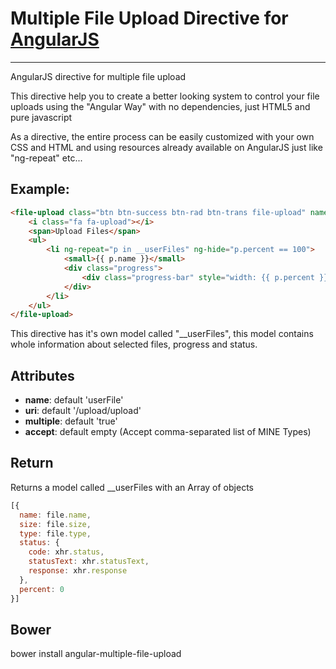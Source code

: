 # Multiple File Upload Directive for [AngularJS](http://angularjs.org/)

***

AngularJS directive for multiple file upload

This directive help you to create a better looking system to control your file uploads using the "Angular Way" with no dependencies, just HTML5 and pure javascript

As a directive, the entire process can be easily customized with your own CSS and HTML and using resources already available on AngularJS just like "ng-repeat" etc...

## Example: 
```HTML
<file-upload class="btn btn-success btn-rad btn-trans file-upload" name="userFile" multiple="false" uri="/upload/upload" accept="">
    <i class="fa fa-upload"></i>
    <span>Upload Files</span>
    <ul>
        <li ng-repeat="p in __userFiles" ng-hide="p.percent == 100">
            <small>{{ p.name }}</small>
            <div class="progress">
                <div class="progress-bar" style="width: {{ p.percent }}%;"></div>
            </div>
        </li>
    </ul>
</file-upload>
```

This directive has it's own model called "__userFiles", this model contains whole information about selected files, progress and status.

## Attributes
- **name**: default 'userFile'
- **uri**: default '/upload/upload'
- **multiple**: default 'true'
- **accept**: default empty (Accept comma-separated list of MINE Types)

## Return
Returns a model called __userFiles with an Array of objects

```JAVASCRIPT
[{
  name: file.name,
  size: file.size,
  type: file.type,
  status: {
    code: xhr.status,
    statusText: xhr.statusText,
    response: xhr.response
  },
  percent: 0
}]
```

## Bower
bower install angular-multiple-file-upload
